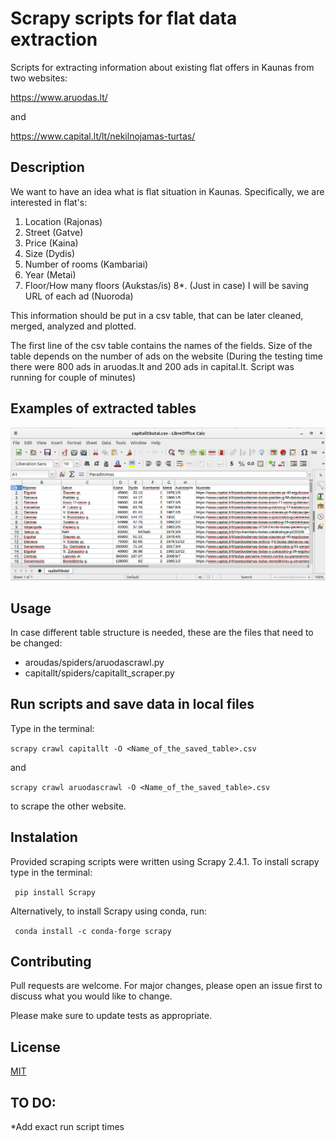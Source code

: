 # Scrapy scripts for flat data extraction

Scripts for extracting information about existing flat offers in Kaunas from two websites:

https://www.aruodas.lt/

and

https://www.capital.lt/lt/nekilnojamas-turtas/


## Description

We want to have an idea what is flat situation in Kaunas. Specifically, we are interested in flat's:
1. Location (Rajonas)
2. Street (Gatve)
3. Price (Kaina)
4. Size (Dydis)
5. Number of rooms (Kambariai)
6. Year (Metai)
7. Floor/How many floors (Aukstas/is)
8*. (Just in case) I will be saving URL of each ad (Nuoroda) 

This information should be put in a csv table, that can be later cleaned, merged, analyzed and plotted.

The first line of the csv table contains the names of the fields. Size of the table depends on the number of ads on the website (During the testing time there were 800 ads in aruodas.lt and 200 ads in capital.lt. Script was running for couple of minutes)

## Examples of extracted tables

![Alt text](/Images/Screenshot_of_table.png?raw=true "Screenshot of extracted table")


## Usage

In case different table structure is needed, these are the files that need to be changed:

* aroudas/spiders/aruodascrawl.py 
* capitallt/spiders/capitallt_scraper.py

## Run scripts and save data in local files

Type in the terminal:

`scrapy crawl capitallt -O <Name_of_the_saved_table>.csv`

and  

`scrapy crawl aruodascrawl -O <Name_of_the_saved_table>.csv`

to scrape the other website.

## Instalation

Provided scraping scripts were written using Scrapy 2.4.1. To install scrapy type in the terminal:

` pip install Scrapy`

Alternatively, to install Scrapy using conda, run:

` conda install -c conda-forge scrapy`

## Contributing
Pull requests are welcome. For major changes, please open an issue first to discuss what you would like to change.

Please make sure to update tests as appropriate.

## License
[MIT](https://choosealicense.com/licenses/mit/)


## TO DO:
*Add exact run script times